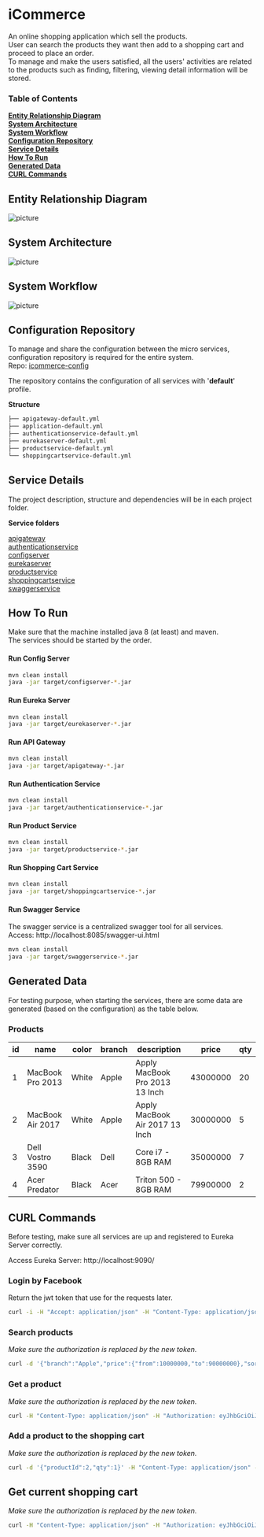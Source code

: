 # iCommerce

An online shopping application which sell the products. <br>
User can search the products they want then add to a shopping cart and proceed to place an order.<br>
To manage and make the users satisfied, all the users' activities are related to the products such as finding, filtering, viewing detail information will be stored.

### Table of Contents
**[Entity Relationship Diagram](#entity-relationship-diagram)**<br>
**[System Architecture](#system-architecture)**<br>
**[System Workflow](#system-workflow)**<br>
**[Configuration Repository](#configuration-repository)**<br>
**[Service Details](#service-details)**<br>
**[How To Run](#how-to-run)**<br>
**[Generated Data](#generated-data)**<br>
**[CURL Commands](#curl-commands)**<br>

## Entity Relationship Diagram
![picture](erd.png)

## System Architecture
![picture](system-architecture.png)

## System Workflow
![picture](system-workflow.png)

## Configuration Repository
To manage and share the configuration between the micro services, configuration repository is required for the entire system.<br>
Repo: [icommerce-config](https://github.com/hoangdieuctu/icommerce-config)

The repository contains the configuration of all services with '**default**' profile.

**Structure**
```bash
├── apigateway-default.yml
├── application-default.yml
├── authenticationservice-default.yml
├── eurekaserver-default.yml
├── productservice-default.yml
└── shoppingcartservice-default.yml
```

## Service Details
The project description, structure and dependencies will be in each project folder. 

**Service folders**

[apigateway](https://github.com/hoangdieuctu/icommerce/tree/master/apigateway)<br>
[authenticationservice](https://github.com/hoangdieuctu/icommerce/tree/master/authenticationservice)<br>
[configserver](https://github.com/hoangdieuctu/icommerce/tree/master/configserver)<br>
[eurekaserver](https://github.com/hoangdieuctu/icommerce/tree/master/eurekaserver)<br>
[productservice](https://github.com/hoangdieuctu/icommerce/tree/master/productservice)<br>
[shoppingcartservice](https://github.com/hoangdieuctu/icommerce/tree/master/shoppingcartservice)<br>
[swaggerservice](https://github.com/hoangdieuctu/icommerce/tree/master/swaggerservice)<br>

## How To Run
Make sure that the machine installed java 8 (at least) and maven.<br>
The services should be started by the order.

#### Run Config Server
```bash
mvn clean install
java -jar target/configserver-*.jar
```

#### Run Eureka Server
```bash
mvn clean install
java -jar target/eurekaserver-*.jar
```

#### Run API Gateway
```bash
mvn clean install
java -jar target/apigateway-*.jar
```

#### Run Authentication Service
```bash
mvn clean install
java -jar target/authenticationservice-*.jar
```

#### Run Product Service
```bash
mvn clean install
java -jar target/productservice-*.jar
```

#### Run Shopping Cart Service
```bash
mvn clean install
java -jar target/shoppingcartservice-*.jar
``` 

#### Run Swagger Service
The swagger service is a centralized swagger tool for all services.<br>
Access: http://localhost:8085/swagger-ui.html
```bash
mvn clean install
java -jar target/swaggerservice-*.jar
``` 

## Generated Data
For testing purpose, when starting the services, there are some data are generated (based on the configuration) as the table below.

### Products
| id | name | color | branch | description | price | qty |
| -- | -- | -- | -- | -- | -- | -- |
| 1 | MacBook Pro 2013 | White | Apple | Apply MacBook Pro 2013 13 Inch | 43000000 | 20 |
| 2 | MacBook Air 2017 | White | Apple | Apply MacBook Air 2017 13 Inch | 30000000 | 5 |
| 3 | Dell Vostro 3590 | Black | Dell | Core i7 - 8GB RAM | 35000000 | 7 |
| 4 | Acer Predator | Black | Acer | Triton 500 - 8GB RAM | 79900000 | 2 |

## CURL Commands
Before testing, make sure all services are up and registered to Eureka Server correctly.

Access Eureka Server: http://localhost:9090/


### Login by Facebook
Return the jwt token that use for the requests later.
```bash
curl -i -H "Accept: application/json" -H "Content-Type: application/json" -X GET http://localhost:8080/api/v1/auth/login/facebook
```

### Search products
*Make sure the authorization is replaced by the new token.*
```bash
curl -d '{"branch":"Apple","price":{"from":10000000,"to":90000000},"sort":{"sortBy":"branch","orderBy":"asc"}}' -H "Content-Type: application/json" -H "Authorization: eyJhbGciOiJIUzI1NiJ9.eyJqdGkiOiIzIiwiaWF0IjoxNTkxNDI5MjYzLCJpc3MiOiJodHRwOi8vaWNvbW1lcmNlLmNvbSIsImV4cCI6MTU5MTQzMjg2M30.RtuIjc2QgyNw2IzINZn5gcOsG1hPmiLbbnosU7bpFUw" -X POST http://localhost:8080/api/v1/product/search
```

### Get a product
*Make sure the authorization is replaced by the new token.*
```bash
curl -H "Content-Type: application/json" -H "Authorization: eyJhbGciOiJIUzI1NiJ9.eyJqdGkiOiIzIiwiaWF0IjoxNTkxNDI5MjYzLCJpc3MiOiJodHRwOi8vaWNvbW1lcmNlLmNvbSIsImV4cCI6MTU5MTQzMjg2M30.RtuIjc2QgyNw2IzINZn5gcOsG1hPmiLbbnosU7bpFUw" -X GET http://localhost:8080/api/v1/product/1
```

### Add a product to the shopping cart
*Make sure the authorization is replaced by the new token.*
```bash
curl -d '{"productId":2,"qty":1}' -H "Content-Type: application/json" -H "Authorization: eyJhbGciOiJIUzI1NiJ9.eyJqdGkiOiIzIiwiaWF0IjoxNTkxNDI5MjYzLCJpc3MiOiJodHRwOi8vaWNvbW1lcmNlLmNvbSIsImV4cCI6MTU5MTQzMjg2M30.RtuIjc2QgyNw2IzINZn5gcOsG1hPmiLbbnosU7bpFUw" -X POST http://localhost:8080/api/v1/shopping-cart
```

## Get current shopping cart
*Make sure the authorization is replaced by the new token.*
```bash
curl -H "Content-Type: application/json" -H "Authorization: eyJhbGciOiJIUzI1NiJ9.eyJqdGkiOiIzIiwiaWF0IjoxNTkxNDI5MjYzLCJpc3MiOiJodHRwOi8vaWNvbW1lcmNlLmNvbSIsImV4cCI6MTU5MTQzMjg2M30.RtuIjc2QgyNw2IzINZn5gcOsG1hPmiLbbnosU7bpFUw" -X GET http://localhost:8080/api/v1/shopping-cart
```
